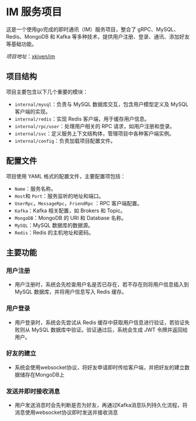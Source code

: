 # IM 服务项目



这是一个使用go完成的即时通讯（IM）服务项目，整合了 gRPC、MySQL、Redis、MongoDB 和 Kafka 等多种技术，提供用户注册、登录、通讯、添加好友等基础功能。

*项目地址*：[xkiven/im](https://github.com/xkiven/im/edit/main)

## 项目结构



项目主要包含以下几个重要的模块：

- `internal/mysql`：负责与 MySQL 数据库交互，包含用户模型定义及 MySQL 客户端的实现。
- `internal/redis`：实现 Redis 客户端，用于缓存用户信息。
- `internal/rpc/user`：处理用户相关的 RPC 请求，如用户注册和登录。
- `internal/svc`：定义服务上下文结构体，管理项目中各种客户端实例。
- `internal/config`：负责加载项目配置文件。

## 配置文件



项目使用 YAML 格式的配置文件，主要配置项包括：

- `Name`：服务名称。
- `Host`和 `Port`：服务监听的地址和端口。
- `UserRpc`，`MessageRpc`，`FriendRpc`  ：RPC 客户端配置。
- `Kafka`：Kafka 相关配置，如 Brokers 和 Topic。
- `MongoDB`：MongoDB 的 URI 和 Database 名称。
- `MySQL`：MySQL 数据库的数据源。
- `Redis`：Redis 的主机地址和密码。

## 主要功能



### **用户注册**

- 用户注册时，系统会先检查用户名是否已存在，若不存在则将用户信息插入到 MySQL 数据库，并将用户信息写入 Redis 缓存。

### **用户登录**

- 用户登录时，系统会先尝试从 Redis 缓存中获取用户信息进行验证，若验证失败则从 MySQL 数据库中验证。验证通过后，系统会生成 JWT 令牌并返回给用户。

### **好友的建立**

- 系统会使用websocket协议，将好友申请即时传给客户端，并把好友的建立数据储存在MongoDB上

### **发送并即时接收消息**

- 用户发送消息时会先判断是否为好友，再通过Kafka消息队列持久化流程，将消息使用websocket协议即时发送并接收消息
